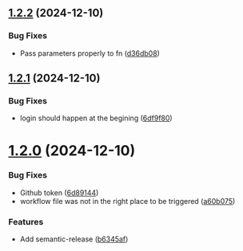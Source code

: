 ## [1.2.2](https://github.com/kuzzleio/paas-action/compare/v1.2.1...v1.2.2) (2024-12-10)


### Bug Fixes

* Pass parameters properly to fn ([d36db08](https://github.com/kuzzleio/paas-action/commit/d36db08ce08f9123a52c4cf75714eab962a88d92))

## [1.2.1](https://github.com/kuzzleio/paas-action/compare/v1.2.0...v1.2.1) (2024-12-10)


### Bug Fixes

* login should happen at the begining ([6df9f80](https://github.com/kuzzleio/paas-action/commit/6df9f804e9876dd125aa1952774f8d80ac3a82a7))

# [1.2.0](https://github.com/kuzzleio/paas-action/compare/v1.1.0...v1.2.0) (2024-12-10)


### Bug Fixes

* Github token ([6d89144](https://github.com/kuzzleio/paas-action/commit/6d8914457df9227074fda09d42a7d01c6a1e7d9e))
* workflow file was not in the right place to be triggered ([a60b075](https://github.com/kuzzleio/paas-action/commit/a60b075b61cc50ad665f90fd736fdfef3a840a2f))


### Features

* Add semantic-release ([b6345af](https://github.com/kuzzleio/paas-action/commit/b6345aff46c6ccb92cb763fb39b1f71de7468c25))
